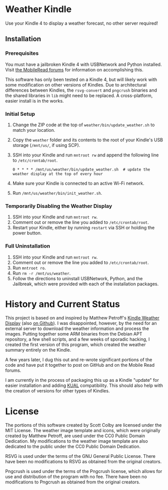 # Weather Kindle

Use your Kindle 4 to display a weather forecast, no other server required!

## Installation

### Prerequisites
You must have a jailbroken Kindle 4 with USBNetwork and Python installed.
Visit [the MobileRead forums](http://www.mobileread.com/forums/showthread.php?t=88004) for information on accomplishing this.

This software has only been tested on a Kindle 4, but will likely work with some modification on other versions of Kindles. Due to architectural differences between Kindles, the `rsvg-convert` and `pngcrush` binaries and the shared libraries in `lib` might need to be replaced. A cross-platform, easier install is in the works.

### Initial Setup

1. Change the ZIP code at the top of `weather/bin/update_weather.sh` to match your location.
2. Copy the `weather` folder and its contents to the root of your Kindle's USB storage (`/mnt/us/`, if using SCP).
3. SSH into your Kindle and run `mntroot rw` and append the following line to `/etc/crontab/root`.

    ```
    0 * * * * /mnt/us/weather/bin/update_weather.sh  # update the weather display at the top of every hour
    ```
4. Make sure your Kindle is connected to an active Wi-Fi network.
5. Run `/mnt/us/weather/bin/init_weather.sh`.

### Temporarily Disabling the Weather Display

1. SSH into your Kindle and run `mntroot rw`.
2. Comment out or remove the line you added to `/etc/crontab/root`.
3. Restart your Kindle, either by running `restart` via SSH or holding the power button.


### Full Uninstallation

1. SSH into your Kindle and run `mntroot rw`.
2. Comment out or remove the line you added to `/etc/crontab/root`.
3. Run `mntroot ro`.
4. Run `rm -r /mnt/us/weather`.
5. Follow the directions to uninstall USBNetwork, Python, and the Jailbreak, which were provided with each of the installation packages.

# History and Current Status

This project is based on and inspired by Matthew Petroff's [Kindle Weather Display](https://mpetroff.net/2012/09/kindle-weather-display/) (also [on Github](https://github.com/mpetroff/kindle-weather-display)).
I was disappointed, however, by the need for an external server to download the weather information and process the images.
Putting together some ARM binaries from the Debian APT repository, a few shell scripts, and a few weeks of sporadic hacking, I created the first version of this program, which created the weather summary entirely on the Kindle.

A few years later, I dug this out and re-wrote significant portions of the code and have put it together to post on GitHub and on the Mobile Read forums.

I am currently in the process of packaging this up as a Kindle "update" for easier installation and adding [KUAL](http://www.mobileread.com/forums/showthread.php?t=203326) compatibility. This should also help with the creation of versions for other types of Kindles.

# License

The portions of this software created by Scott Colby are licensed under the MIT License. The weather image template and icons, which were originally created by Matthew Petroff, are used under the CC0 Public Domain Dedication. My modifications to the weather image template are also dedicated to the public under the CC0 Public Domain Dedication.

RSVG is used under the terms of the GNU General Public License. There have been no modifications to RSVG as obtained from the original creators.

Pngcrush is used under the terms of the Pngcrush license, which allows for use and distribution of the program with no fee. There have been no modifications to Pngcrush as obtained from the original creators.
